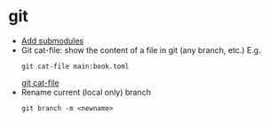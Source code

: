 # git

- [Add submodules](https://devconnected.com/how-to-add-and-update-git-submodules/)
- Git cat-file: show the content of a file in git (any branch, etc.) E.g.
  ```
  git cat-file main:book.toml
  ```
  [git cat-file](https://git-scm.com/docs/git-cat-file)
- Rename current (local only) branch
  ```
  git branch -m <newname>
  ```
  
  
